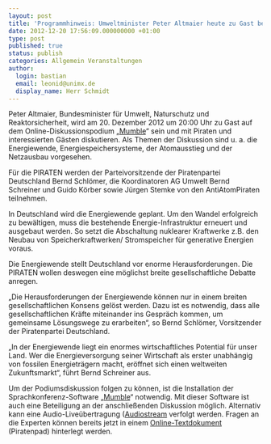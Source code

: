 ```yaml
---
layout: post
title: 'Programmhinweis: Umweltminister Peter Altmaier heute zu Gast bei den PIRATEN'
date: 2012-12-20 17:56:09.000000000 +01:00
type: post
published: true
status: publish
categories: Allgemein Veranstaltungen
author: 
  login: bastian
  email: leonid@unimx.de
  display_name: Herr Schmidt
---
```

Peter Altmaier, Bundesminister für Umwelt, Naturschutz und Reaktorsicherheit, wird am 20. Dezember 2012 um 20:00 Uhr zu Gast auf dem Online-Diskussionspodium &bdquo;[Mumble][]&ldquo; sein und mit Piraten und interessierten Gästen diskutieren. Als Themen der Diskussion sind u. a. die Energiewende, Energiespeichersysteme, der Atomausstieg und der Netzausbau vorgesehen.

Für die PIRATEN werden der Parteivorsitzende der Piratenpartei Deutschland Bernd Schlömer, die Koordinatoren AG Umwelt Bernd Schreiner und Guido Körber sowie Jürgen Stemke von den AntiAtomPiraten teilnehmen.

In Deutschland wird die Energiewende geplant. Um den Wandel erfolgreich zu bewältigen, muss die bestehende Energie-Infrastruktur erneuert und ausgebaut werden. So setzt die Abschaltung nuklearer Kraftwerke z.B. den Neubau von Speicherkraftwerken/ Stromspeicher für generative Energien voraus.

Die Energiewende stellt Deutschland vor enorme Herausforderungen. Die PIRATEN wollen deswegen eine möglichst breite gesellschaftliche Debatte anregen.

&bdquo;Die Herausforderungen der Energiewende können nur in einem breiten gesellschaftlichen Konsens gelöst werden. Dazu ist es notwendig, dass alle gesellschaftlichen Kräfte miteinander ins Gespräch kommen, um gemeinsame Lösungswege zu erarbeiten&ldquo;, so Bernd Schlömer, Vorsitzender der Piratenpartei Deutschland.

&bdquo;In der Energiewende liegt ein enormes wirtschaftliches Potential für unser Land. Wer die Energieversorgung seiner Wirtschaft als erster unabhängig von fossilen Energieträgern macht, eröffnet sich einen weltweiten Zukunftsmarkt&ldquo;, führt Bernd Schreiner aus.

Um der Podiumsdiskussion folgen zu können, ist die Installation der Sprachkonferenz-Software &bdquo;[Mumble][]&ldquo; notwendig. Mit dieser Software ist auch eine Beteiligung an der anschließenden Diskussion möglich. Alternativ kann eine Audio-Liveübertragung ([Audiostream][] verfolgt werden. Fragen an die Experten können bereits jetzt in einem [Online-Textdokument][Piratenpad] (Piratenpad) hinterlegt werden.

[Mumble]: http://wiki.piratenpartei.de/mumble "Anleitung zu Mumble"
[Audiostream]: http://www.piraten-streaming.de/?page_id=688&amp;id=735 "Link zum Streaming"
[Piratenpad]: https://bs.piratenpad.de/20-12-2012-Altmaier-Fragen "Piratenpad für Fragen"
